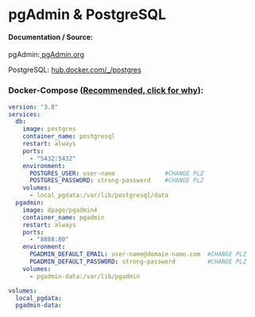 # pgAdmin & PostgreSQL

#### Documentation / Source:

pgAdmin:[ pgAdmin.org](https://www.pgadmin.org/docs/pgadmin4/latest/container_deployment.html)

PostgreSQL: [hub.docker.com/_/postgres](https://github.com/docker-library/docs/tree/master/postgres)

### Docker-Compose ([Recommended, click for why](https://docs.docker.com/compose/intro/features-uses/ "docs.docker.com Why use Compose")):

```yaml
version: "3.8"
services:
  db:
    image: postgres
    container_name: postgresql
    restart: always
    ports:
      - "5432:5432"
    environment:
      POSTGRES_USER: user-name 				#CHANGE PLZ
      POSTGRES_PASSWORD: strong-password 	#CHANGE PLZ
    volumes:
      - local_pgdata:/var/lib/postgresql/data
  pgadmin:
    image: dpage/pgadmin4
    container_name: pgadmin
    restart: always
    ports:
      - "8888:80"
    environment:
      PGADMIN_DEFAULT_EMAIL: user-name@domain-name.com 	#CHANGE PLZ
      PGADMIN_DEFAULT_PASSWORD: strong-password 		#CHANGE PLZ
    volumes:
      - pgadmin-data:/var/lib/pgadmin

volumes:
  local_pgdata:
  pgadmin-data:

```
